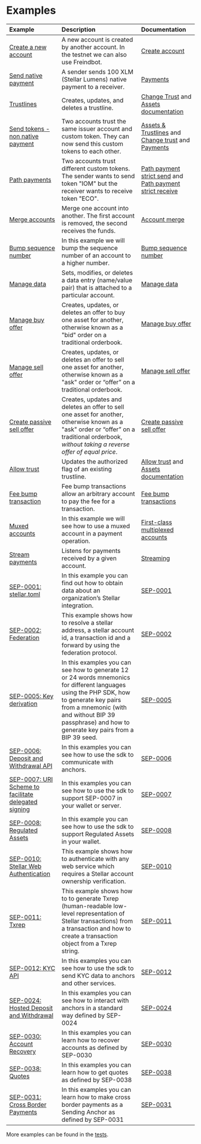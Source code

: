 
# Examples

| Example                                                                       | Description                                                                                                                                                                                                                                       | Documentation                                                                                                                                                                                                                                                                                        |
|:------------------------------------------------------------------------------|:--------------------------------------------------------------------------------------------------------------------------------------------------------------------------------------------------------------------------------------------------|:-----------------------------------------------------------------------------------------------------------------------------------------------------------------------------------------------------------------------------------------------------------------------------------------------------|
| [Create a new account](create_account.md)                                     | A new account is created by another account. In the testnet we can also use Freindbot.                                                                                                                                                            | [Create account](https://www.stellar.org/developers/guides/concepts/list-of-operations.html#create-account)                                                                                                                                                                                          |
| [Send native payment](send_native_payment.md)                                 | A sender sends 100 XLM (Stellar Lumens) native payment to a receiver.                                                                                                                                                                             | [Payments](https://www.stellar.org/developers/guides/concepts/list-of-operations.html#payment)                                                                                                                                                                                                       |
| [Trustlines](change_trust.md)                                                 | Creates, updates, and deletes a trustline.                                                                                                                                                                                                        | [Change Trust](https://www.stellar.org/developers/learn/concepts/list-of-operations.html#change-trust) and [Assets documentation](https://www.stellar.org/developers/learn/concepts/assets.html)                                                                                                     |
| [Send tokens - non native payment](send_non_native_payment.md)                | Two accounts trust the same issuer account and custom token. They can now send this custom tokens to each other.                                                                                                                                  | [Assets & Trustlines](https://www.stellar.org/developers/guides/concepts/assets.html) and [Change trust](https://www.stellar.org/developers/guides/concepts/list-of-operations.html#change-trust) and [Payments](https://www.stellar.org/developers/guides/concepts/list-of-operations.html#payment) |
| [Path payments](path_payments.md)                                             | Two accounts trust different custom tokens. The sender wants to send token "IOM" but the receiver wants to receive token "ECO".                                                                                                                   | [Path payment strict send](https://www.stellar.org/developers/guides/concepts/list-of-operations.html#path-payment-strict-send) and [Path payment strict receive](https://www.stellar.org/developers/guides/concepts/list-of-operations.html#path-payment-strict-receive)                            |
| [Merge accounts](merge_account.md)                                            | Merge one account into another. The first account is removed, the second receives the funds.                                                                                                                                                      | [Account merge](https://www.stellar.org/developers/guides/concepts/list-of-operations.html#account-merge)                                                                                                                                                                                            |
| [Bump sequence number](bump_sequence.md)                                      | In this example we will bump the sequence number of an account to a higher number.                                                                                                                                                                | [Bump sequence number](https://www.stellar.org/developers/guides/concepts/list-of-operations.html#bump-sequence)                                                                                                                                                                                     |
| [Manage data](manage_data.md)                                                 | Sets, modifies, or deletes a data entry (name/value pair) that is attached to a particular account.                                                                                                                                               | [Manage data](https://www.stellar.org/developers/guides/concepts/list-of-operations.html#manage-data)                                                                                                                                                                                                |
| [Manage buy offer](manage_buy_offer.md)                                       | Creates, updates, or deletes an offer to buy one asset for another, otherwise known as a "bid" order on a traditional orderbook.                                                                                                                  | [Manage buy offer](https://www.stellar.org/developers/guides/concepts/list-of-operations.html#manage-buy-offer)                                                                                                                                                                                      |
| [Manage sell offer](manage_sell_offer.md)                                     | Creates, updates, or deletes an offer to sell one asset for another, otherwise known as a "ask" order or “offer” on a traditional orderbook.                                                                                                      | [Manage sell offer](https://www.stellar.org/developers/guides/concepts/list-of-operations.html#manage-sell-offer)                                                                                                                                                                                    |
| [Create passive sell offer](create_passive_sell_offer.md)                     | Creates, updates and deletes an offer to sell one asset for another, otherwise known as a "ask" order or “offer” on a traditional orderbook, _without taking a reverse offer of equal price_.                                                     | [Create passive sell offer](https://www.stellar.org/developers/learn/concepts/list-of-operations.html#create-passive-sell-offer)                                                                                                                                                                     |
| [Allow trust](allow_trust.md)                                                 | Updates the authorized flag of an existing trustline.                                                                                                                                                                                             | [Allow trust](https://www.stellar.org/developers/learn/concepts/list-of-operations.html#allow-trust) and [Assets documentation](https://www.stellar.org/developers/learn/concepts/assets.html)                                                                                                       |
| [Fee bump transaction](fee_bump.md)                                           | Fee bump transactions allow an arbitrary account to pay the fee for a transaction.                                                                                                                                                                | [Fee bump transactions](https://github.com/stellar/stellar-protocol/blob/master/core/cap-0015.md)                                                                                                                                                                                                    |
| [Muxed accounts](muxed_account_payment.md)                                    | In this example we will see how to use a muxed account in a payment operation.                                                                                                                                                                    | [First-class multiplexed accounts](https://github.com/stellar/stellar-protocol/blob/master/core/cap-0027.md)                                                                                                                                                                                         |
| [Stream payments](stream_payments.md)                                         | Listens for payments received by a given account.                                                                                                                                                                                                 | [Streaming](https://developers.stellar.org/api/introduction/streaming/)                                                                                                                                                                                                                              |
| [SEP-0001: stellar.toml](sep-0001-toml.md)                                    | In this example you can find out how to obtain data about an organization’s Stellar integration.                                                                                                                                                  | [SEP-0001](https://github.com/stellar/stellar-protocol/blob/master/ecosystem/sep-0001.md)                                                                                                                                                                                                            |
| [SEP-0002: Federation](sep-0002-federation.md)                                | This example shows how to resolve a stellar address, a stellar account id, a transaction id and a forward by using the federation protocol.                                                                                                       | [SEP-0002](https://github.com/stellar/stellar-protocol/blob/master/ecosystem/sep-0002.md)                                                                                                                                                                                                            |
| [SEP-0005: Key derivation](sep-0005-key-derivation.md)                        | In this examples you can see how to generate 12 or 24 words mnemonics for different languages using the PHP SDK, how to generate key pairs from a mnemonic (with and without BIP 39 passphrase) and how to generate key pairs from a BIP 39 seed. | [SEP-0005](https://github.com/stellar/stellar-protocol/blob/master/ecosystem/sep-0005.md)                                                                                                                                                                                                            |
| [SEP-0006: Deposit and Withdrawal API](sep-0006-transfer.md)                  | In this examples you can see how to use the sdk to communicate with anchors.                                                                                                                                                                      | [SEP-0006](https://github.com/stellar/stellar-protocol/blob/master/ecosystem/sep-0006.md)                                                                                                                                                                                                            |
| [SEP-0007: URI Scheme to facilitate delegated signing](sep-0007-urischeme.md) | In this examples you can see how to use the sdk to support SEP-0007 in your wallet or server.                                                                                                                                                     | [SEP-0007](https://github.com/stellar/stellar-protocol/blob/master/ecosystem/sep-0007.md)                                                                                                                                                                                                            |
| [SEP-0008: Regulated Assets](sep-0008-regulated-assets.md)                    | In this example you can see how to use the sdk to support Regulated Assets in your wallet.| [SEP-0008](https://github.com/stellar/stellar-protocol/blob/master/ecosystem/sep-0008.md)                                                                                                                                                                                                            |
| [SEP-0010: Stellar Web Authentication](sep-0010-webauth.md)                   | This example shows how to authenticate with any web service which requires a Stellar account ownership verification.                                                                                                                              | [SEP-0010](https://github.com/stellar/stellar-protocol/blob/master/ecosystem/sep-0010.md)                                                                                                                                                                                                            |
| [SEP-0011: Txrep](sep-0011-txrep.md)                                          | This example shows how to  to generate Txrep (human-readable low-level representation of Stellar transactions) from a transaction and how to create a transaction object from a Txrep string.                                                     | [SEP-0011](https://github.com/stellar/stellar-protocol/blob/master/ecosystem/sep-0011.md)                                                                                                                                                                                                            |
| [SEP-0012: KYC API](sep-0012-kyc.md)                                          | In this examples you can see how to use the sdk to send KYC data to anchors and other services.                                                                                                                                                   | [SEP-0012](https://github.com/stellar/stellar-protocol/blob/master/ecosystem/sep-0012.md)                                                                                                                                                                                                            |
| [SEP-0024: Hosted Deposit and Withdrawal](sep-0024-interactive.md)            | In this examples you can see how to interact with anchors in a standard way defined by SEP-0024                                                                                                                                                   | [SEP-0024](https://github.com/stellar/stellar-protocol/blob/master/ecosystem/sep-0024.md)                                                                                                                                                                                                            |
| [SEP-0030: Account Recovery](sep-0030-recovery.md)                            | In this examples you can learn how to recover accounts as defined by SEP-0030                                                                                                                                                                     | [SEP-0030](https://github.com/stellar/stellar-protocol/blob/master/ecosystem/sep-0030.md)                                                                                                                                                                                                            |
| [SEP-0038: Quotes](sep-0038-quote.md)                                         | In this examples you can learn how to get quotes as defined by SEP-0038                                                                                                                                                                           | [SEP-0038](https://github.com/stellar/stellar-protocol/blob/master/ecosystem/sep-0038.md)                                                                                                                                                                                                            |
| [SEP-0031: Cross Border Payments](sep-0031-cross-border-payments.md)          | In this examples you can learn how to make cross border payments as a Sending Anchor as defined by SEP-0031                                                                                                                                       | [SEP-0031](https://github.com/stellar/stellar-protocol/blob/master/ecosystem/sep-0031.md)                                                                                                                                                                                                            |


More examples can be found in the [tests](https://github.com/Soneso/stellar-php-sdk/tree/main/Soneso/StellarSDKTests).
